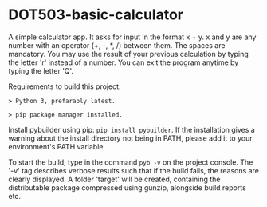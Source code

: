 # DOT503-basic-calculator

A simple calculator app. 
It asks for input in the format x + y. 
x and y are any number with an operator (+, -, *, /) between them. The spaces are mandatory.
You may use the result of your previous calculation by typing the letter 'r' instead of a number.
You can exit the program anytime by typing the letter 'Q'.

Requirements to build this project: 

    > Python 3, prefarably latest.

    > pip package manager installed.

Install pybuilder using pip: `pip install pybuilder`.
If the installation gives a warning about the install directory not being in PATH, please add it to your environment's PATH variable.

To start the build, type in the command `pyb -v` on the project console.
The '-v' tag describes verbose results such that if the build fails, the reasons are clearly displayed.
A folder 'target' will be created, containing the distributable package compressed using gunzip, alongside build reports etc.
